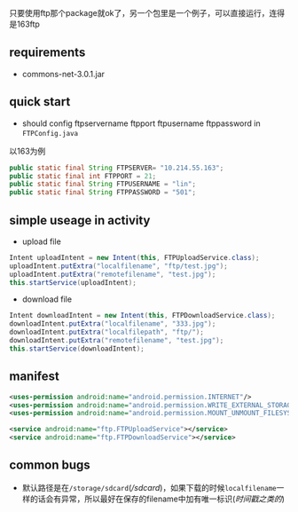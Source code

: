 只要使用ftp那个package就ok了，另一个包里是一个例子，可以直接运行，连得是163ftp

## requirements

* commons-net-3.0.1.jar

## quick start

* should config ftpservername ftpport ftpusername ftppassword in ```FTPConfig.java```

以163为例

```java
public static final String FTPSERVER= "10.214.55.163";
public static final int FTPPORT = 21;
public static final String FTPUSERNAME = "lin";
public static final String FTPPASSWORD = "501";
```

## simple useage in activity

* upload file

```java
Intent uploadIntent = new Intent(this, FTPUploadService.class);
uploadIntent.putExtra("localfilename", "ftp/test.jpg");
uploadIntent.putExtra("remotefilename", "test.jpg");
this.startService(uploadIntent);
```

* download file

```java
Intent downloadIntent = new Intent(this, FTPDownloadService.class);
downloadIntent.putExtra("localfilename", "333.jpg");
downloadIntent.putExtra("localfilepath", "ftp/");
downloadIntent.putExtra("remotefilename", "test.jpg");
this.startService(downloadIntent);
```

## manifest

```xml
<uses-permission android:name="android.permission.INTERNET"/>
<uses-permission android:name="android.permission.WRITE_EXTERNAL_STORAGE"/>
<uses-permission android:name="android.permission.MOUNT_UNMOUNT_FILESYSTEMS"/>

<service android:name="ftp.FTPUploadService"></service>
<service android:name="ftp.FTPDownloadService"></service>
```

## common bugs

* 默认路径是在```/storage/sdcard```(_/sdcard_)，如果下载的时候```localfilename```一样的话会有异常，所以最好在保存的filename中加有唯一标识(_时间戳之类的_)